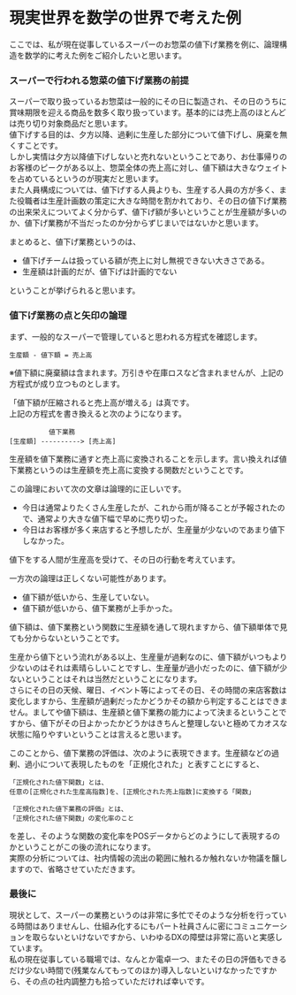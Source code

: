 # 現実世界を数学の世界で考えた例
ここでは、私が現在従事しているスーパーのお惣菜の値下げ業務を例に、論理構造を数学的に考えた例をご紹介したいと思います。

### スーパーで行われる惣菜の値下げ業務の前提
スーパーで取り扱っているお惣菜は一般的にその日に製造され、その日のうちに賞味期限を迎える商品を数多く取り扱っています。基本的には売上高のほとんどは売り切り対象商品だと思います。<br>
値下げする目的は、夕方以降、過剰に生産した部分について値下げし、廃棄を無くすことです。<br>
しかし実情は夕方以降値下げしないと売れないということであり、お仕事帰りのお客様のピークがある以上、惣菜全体の売上高に対し、値下額は大きなウェイトを占めているというのが現実だと思います。<br>
また人員構成については、値下げする人員よりも、生産する人員の方が多く、また役職者は生産計画数の策定に大きな時間を割かれており、その日の値下げ業務の出来栄えについてよく分からず、値下げ額が多いということが生産額が多いのか、値下げ業務が不当だったのか分からずじまいではないかと思います。<br>

まとめると、値下げ業務というのは、<br>

- 値下げチームは扱っている額が売上に対し無視できない大きさである。
- 生産額は計画的だが、値下げは計画的でない

ということが挙げられると思います。

### 値下げ業務の点と矢印の論理
まず、一般的なスーパーで管理していると思われる方程式を確認します。
```
生産額 - 値下額 = 売上高
```
※値下額に廃棄額は含まれます。万引きや在庫ロスなど含まれませんが、上記の方程式が成り立つものとします。

「値下額が圧縮されると売上高が増える」は真です。<br>
上記の方程式を書き換えると次のようになります。
```
          値下業務
[生産額] ----------> [売上高]
```
生産額を値下業務に通すと売上高に変換されることを示します。言い換えれば値下業務というのは生産額を売上高に変換する関数だということです。<br>

この論理において次の文章は論理的に正しいです。

- 今日は通常よりたくさん生産したが、これから雨が降ることが予報されたので、通常より大きな値下幅で早めに売り切った。
- 今日はお客様が多く来店すると予想したが、生産量が少ないのであまり値下しなかった。

値下をする人間が生産高を受けて、その日の行動を考えています。

一方次の論理は正しくない可能性があります。

- 値下額が低いから、生産していない。
- 値下額が低いから、値下業務が上手かった。

値下額は、値下業務という関数に生産額を通して現れますから、値下額単体で見ても分からないということです。

生産から値下という流れがある以上、生産量が過剰なのに、値下額がいつもより少ないのはそれは素晴らしいことですし、生産量が過小だったのに、値下額が少ないということはそれは当然だということになります。<br>
さらにその日の天候、曜日、イベント等によってその日、その時間の来店客数は変化しますから、生産額が過剰だったかどうかその額から判定することはできません。ましてや値下額は、生産額と値下業務の能力によって決まるということですから、値下がその日よかったかどうかはきちんと整理しないと極めてカオスな状態に陥りやすいということは言えると思います。<br>

このことから、値下業務の評価は、次のように表現できます。生産額などの過剰、過小について表現したものを「正規化された」と表すことにすると、<br>
```
「正規化された値下関数」とは、
任意の[正規化された生産高指数]を、[正規化された売上指数]に変換する「関数」
```
```
「正規化された値下業務の評価」とは、
「正規化された値下関数」の変化率のこと
```
を差し、そのような関数の変化率をPOSデータからどのようにして表現するのかということがこの後の流れになります。<br>
実際の分析については、社内情報の流出の範囲に触れるか触れないか物議を醸しますので、省略させていただきます。

### 最後に
現状として、スーパーの業務というのは非常に多忙でそのような分析を行っている時間はありませんし、仕組み化するにもパート社員さんに密にコミュニケーションを取らないといけないですから、いわゆるDXの障壁は非常に高いと実感しています。<br>
私の現在従事している職場では、なんとか電卓一つ、またその日の評価もできるだけ少ない時間で(残業なんてもってのほか)導入しないといけなかったですから、その点の社内調整力も拾っていただければ幸いです。
